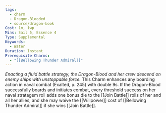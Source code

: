 ```yaml
---
tags:
  - charm
  - Dragon-Blooded
  - source/dragon-book
Cost: 1m, 1wp
Mins: Sail 5, Essence 4
Type: Supplemental
Keywords:
  - Water
Duration: Instant
Prerequisite Charms:
  - "[[Bellowing Thunder Admiral]]"
---
```

*Enacting a fluid battle strategy, the Dragon-Blood and her crew descend on enemy ships with unstoppable force.*
This Charm enhances any boarding action in naval combat (Exalted, p. 245) with double 9s. If the Dragon-Blood successfully boards and initiates combat, every threshold success on her naval stratagem roll adds one bonus die to the [[Join Battle]] rolls of her and all her allies, and she may waive the [[Willpower]] cost of [[Bellowing Thunder Admiral]] if she wins [[Join Battle]].